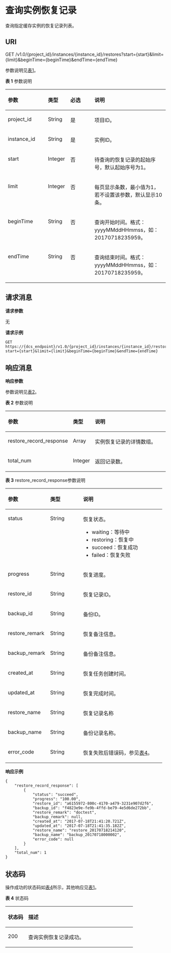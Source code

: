 # 查询实例恢复记录<a name="dcs-zh-api-180423036"></a>

查询指定缓存实例的恢复记录列表。

## **URI**<a name="section10627123311133"></a>

GET /v1.0/\{project\_id\}/instances/\{instance\_id\}/restores?start=\{start\}&limit=\{limit\}&beginTime=\{beginTime\}&endTime=\{endTime\}

参数说明见[表1](#table1899262913382)。 

**表 1**  参数说明

<a name="table1899262913382"></a>
<table><thead align="left"><tr id="row1599115293389"><th class="cellrowborder" valign="top" width="25%" id="mcps1.2.5.1.1"><p id="p15991152913819"><a name="p15991152913819"></a><a name="p15991152913819"></a>参数</p>
</th>
<th class="cellrowborder" valign="top" width="14.000000000000002%" id="mcps1.2.5.1.2"><p id="p129916298387"><a name="p129916298387"></a><a name="p129916298387"></a>类型</p>
</th>
<th class="cellrowborder" valign="top" width="15%" id="mcps1.2.5.1.3"><p id="p13991142913384"><a name="p13991142913384"></a><a name="p13991142913384"></a>必选</p>
</th>
<th class="cellrowborder" valign="top" width="46%" id="mcps1.2.5.1.4"><p id="p1991329193814"><a name="p1991329193814"></a><a name="p1991329193814"></a>说明</p>
</th>
</tr>
</thead>
<tbody><tr id="row11992929163813"><td class="cellrowborder" valign="top" width="25%" headers="mcps1.2.5.1.1 "><p id="p1256118557236"><a name="p1256118557236"></a><a name="p1256118557236"></a>project_id</p>
</td>
<td class="cellrowborder" valign="top" width="14.000000000000002%" headers="mcps1.2.5.1.2 "><p id="p1756110555237"><a name="p1756110555237"></a><a name="p1756110555237"></a>String</p>
</td>
<td class="cellrowborder" valign="top" width="15%" headers="mcps1.2.5.1.3 "><p id="p195611055112314"><a name="p195611055112314"></a><a name="p195611055112314"></a>是</p>
</td>
<td class="cellrowborder" valign="top" width="46%" headers="mcps1.2.5.1.4 "><p id="p19561175562312"><a name="p19561175562312"></a><a name="p19561175562312"></a>项目ID。</p>
</td>
</tr>
<tr id="row1802105014239"><td class="cellrowborder" valign="top" width="25%" headers="mcps1.2.5.1.1 "><p id="p7562555122310"><a name="p7562555122310"></a><a name="p7562555122310"></a>instance_id</p>
</td>
<td class="cellrowborder" valign="top" width="14.000000000000002%" headers="mcps1.2.5.1.2 "><p id="p25629552238"><a name="p25629552238"></a><a name="p25629552238"></a>String</p>
</td>
<td class="cellrowborder" valign="top" width="15%" headers="mcps1.2.5.1.3 "><p id="p4562135513237"><a name="p4562135513237"></a><a name="p4562135513237"></a>是</p>
</td>
<td class="cellrowborder" valign="top" width="46%" headers="mcps1.2.5.1.4 "><p id="p45621055152310"><a name="p45621055152310"></a><a name="p45621055152310"></a>实例ID。</p>
</td>
</tr>
<tr id="row319585116234"><td class="cellrowborder" valign="top" width="25%" headers="mcps1.2.5.1.1 "><p id="p1562155502313"><a name="p1562155502313"></a><a name="p1562155502313"></a>start</p>
</td>
<td class="cellrowborder" valign="top" width="14.000000000000002%" headers="mcps1.2.5.1.2 "><p id="p5562135519239"><a name="p5562135519239"></a><a name="p5562135519239"></a>Integer</p>
</td>
<td class="cellrowborder" valign="top" width="15%" headers="mcps1.2.5.1.3 "><p id="p356265542319"><a name="p356265542319"></a><a name="p356265542319"></a>否</p>
</td>
<td class="cellrowborder" valign="top" width="46%" headers="mcps1.2.5.1.4 "><p id="p12562455202313"><a name="p12562455202313"></a><a name="p12562455202313"></a>待查询的恢复记录的起始序号，默认起始序号为1。</p>
</td>
</tr>
<tr id="row5563551152313"><td class="cellrowborder" valign="top" width="25%" headers="mcps1.2.5.1.1 "><p id="p75621955142315"><a name="p75621955142315"></a><a name="p75621955142315"></a>limit</p>
</td>
<td class="cellrowborder" valign="top" width="14.000000000000002%" headers="mcps1.2.5.1.2 "><p id="p14562115582312"><a name="p14562115582312"></a><a name="p14562115582312"></a>Integer</p>
</td>
<td class="cellrowborder" valign="top" width="15%" headers="mcps1.2.5.1.3 "><p id="p12562115515234"><a name="p12562115515234"></a><a name="p12562115515234"></a>否</p>
</td>
<td class="cellrowborder" valign="top" width="46%" headers="mcps1.2.5.1.4 "><p id="p11562145515237"><a name="p11562145515237"></a><a name="p11562145515237"></a>每页显示条数，最小值为1，若不设置该参数，默认显示10条。</p>
</td>
</tr>
<tr id="row1473645152319"><td class="cellrowborder" valign="top" width="25%" headers="mcps1.2.5.1.1 "><p id="p15631055162314"><a name="p15631055162314"></a><a name="p15631055162314"></a><span>beginTime</span></p>
</td>
<td class="cellrowborder" valign="top" width="14.000000000000002%" headers="mcps1.2.5.1.2 "><p id="p1956395502312"><a name="p1956395502312"></a><a name="p1956395502312"></a>String</p>
</td>
<td class="cellrowborder" valign="top" width="15%" headers="mcps1.2.5.1.3 "><p id="p14563115522319"><a name="p14563115522319"></a><a name="p14563115522319"></a>否</p>
</td>
<td class="cellrowborder" valign="top" width="46%" headers="mcps1.2.5.1.4 "><p id="p16563175562318"><a name="p16563175562318"></a><a name="p16563175562318"></a>查询开始时间。格式：yyyyMMddHHmmss，如：20170718235959。</p>
</td>
</tr>
<tr id="row1690510515236"><td class="cellrowborder" valign="top" width="25%" headers="mcps1.2.5.1.1 "><p id="p6563755122319"><a name="p6563755122319"></a><a name="p6563755122319"></a><span>endTime</span></p>
</td>
<td class="cellrowborder" valign="top" width="14.000000000000002%" headers="mcps1.2.5.1.2 "><p id="p7563175512318"><a name="p7563175512318"></a><a name="p7563175512318"></a>String</p>
</td>
<td class="cellrowborder" valign="top" width="15%" headers="mcps1.2.5.1.3 "><p id="p8563145519235"><a name="p8563145519235"></a><a name="p8563145519235"></a>否</p>
</td>
<td class="cellrowborder" valign="top" width="46%" headers="mcps1.2.5.1.4 "><p id="p1564355172311"><a name="p1564355172311"></a><a name="p1564355172311"></a>查询结束时间。格式：yyyyMMddHHmmss，如：20170718235959。</p>
</td>
</tr>
</tbody>
</table>

## **请求消息**<a name="section17412144620133"></a>

**请求参数**

无

**请求示例**

```
GET https://{dcs_endpoint}/v1.0/{project_id}/instances/{instance_id}/restores?start={start}&limit={limit}&beginTime={beginTime}&endTime={endTime}
```

## **响应消息**<a name="section1417213312142"></a>

**响应参数**

参数说明见[表2](#table1861319576383)。 

**表 2**  参数说明

<a name="table1861319576383"></a>
<table><thead align="left"><tr id="row1961225712388"><th class="cellrowborder" valign="top" width="25%" id="mcps1.2.4.1.1"><p id="p136126577389"><a name="p136126577389"></a><a name="p136126577389"></a>参数</p>
</th>
<th class="cellrowborder" valign="top" width="12%" id="mcps1.2.4.1.2"><p id="p76121757113816"><a name="p76121757113816"></a><a name="p76121757113816"></a>类型</p>
</th>
<th class="cellrowborder" valign="top" width="63%" id="mcps1.2.4.1.3"><p id="p26121157123820"><a name="p26121157123820"></a><a name="p26121157123820"></a>说明</p>
</th>
</tr>
</thead>
<tbody><tr id="row166121557203812"><td class="cellrowborder" valign="top" width="25%" headers="mcps1.2.4.1.1 "><p id="p4952127112514"><a name="p4952127112514"></a><a name="p4952127112514"></a>restore_record_response</p>
</td>
<td class="cellrowborder" valign="top" width="12%" headers="mcps1.2.4.1.2 "><p id="p12952175251"><a name="p12952175251"></a><a name="p12952175251"></a>Array</p>
</td>
<td class="cellrowborder" valign="top" width="63%" headers="mcps1.2.4.1.3 "><p id="p16952576257"><a name="p16952576257"></a><a name="p16952576257"></a>实例恢复记录的详情数组。</p>
</td>
</tr>
<tr id="row378033719215"><td class="cellrowborder" valign="top" width="25%" headers="mcps1.2.4.1.1 "><p id="p1490220481211"><a name="p1490220481211"></a><a name="p1490220481211"></a>total_num</p>
</td>
<td class="cellrowborder" valign="top" width="12%" headers="mcps1.2.4.1.2 "><p id="p390214481123"><a name="p390214481123"></a><a name="p390214481123"></a>Integer</p>
</td>
<td class="cellrowborder" valign="top" width="63%" headers="mcps1.2.4.1.3 "><p id="p3902248726"><a name="p3902248726"></a><a name="p3902248726"></a>返回记录数。</p>
</td>
</tr>
</tbody>
</table>

**表 3**  restore\_record\_response参数说明

<a name="table8487183718255"></a>
<table><thead align="left"><tr id="row14488193732512"><th class="cellrowborder" valign="top" width="27%" id="mcps1.2.4.1.1"><p id="p1348853762517"><a name="p1348853762517"></a><a name="p1348853762517"></a>参数</p>
</th>
<th class="cellrowborder" valign="top" width="21%" id="mcps1.2.4.1.2"><p id="p4488123742513"><a name="p4488123742513"></a><a name="p4488123742513"></a>类型</p>
</th>
<th class="cellrowborder" valign="top" width="52%" id="mcps1.2.4.1.3"><p id="p348853716256"><a name="p348853716256"></a><a name="p348853716256"></a>说明</p>
</th>
</tr>
</thead>
<tbody><tr id="row1048833719252"><td class="cellrowborder" valign="top" width="27%" headers="mcps1.2.4.1.1 "><p id="p114001551142519"><a name="p114001551142519"></a><a name="p114001551142519"></a>status</p>
</td>
<td class="cellrowborder" valign="top" width="21%" headers="mcps1.2.4.1.2 "><p id="p10400185162514"><a name="p10400185162514"></a><a name="p10400185162514"></a>String</p>
</td>
<td class="cellrowborder" valign="top" width="52%" headers="mcps1.2.4.1.3 "><p id="p04001251102510"><a name="p04001251102510"></a><a name="p04001251102510"></a>恢复状态。</p>
<a name="ul19239161818492"></a><a name="ul19239161818492"></a><ul id="ul19239161818492"><li>waiting：等待中</li><li>restoring：恢复中</li><li>succeed：恢复成功</li><li>failed：恢复失败</li></ul>
</td>
</tr>
<tr id="row010184317256"><td class="cellrowborder" valign="top" width="27%" headers="mcps1.2.4.1.1 "><p id="p240075117259"><a name="p240075117259"></a><a name="p240075117259"></a>progress</p>
</td>
<td class="cellrowborder" valign="top" width="21%" headers="mcps1.2.4.1.2 "><p id="p240011517257"><a name="p240011517257"></a><a name="p240011517257"></a>String</p>
</td>
<td class="cellrowborder" valign="top" width="52%" headers="mcps1.2.4.1.3 "><p id="p8400135112252"><a name="p8400135112252"></a><a name="p8400135112252"></a>恢复进度。</p>
</td>
</tr>
<tr id="row1519594318252"><td class="cellrowborder" valign="top" width="27%" headers="mcps1.2.4.1.1 "><p id="p0400195102512"><a name="p0400195102512"></a><a name="p0400195102512"></a>restore_id</p>
</td>
<td class="cellrowborder" valign="top" width="21%" headers="mcps1.2.4.1.2 "><p id="p174001751132512"><a name="p174001751132512"></a><a name="p174001751132512"></a>String</p>
</td>
<td class="cellrowborder" valign="top" width="52%" headers="mcps1.2.4.1.3 "><p id="p740075111253"><a name="p740075111253"></a><a name="p740075111253"></a>恢复记录ID。</p>
</td>
</tr>
<tr id="row16385543152519"><td class="cellrowborder" valign="top" width="27%" headers="mcps1.2.4.1.1 "><p id="p1840055192511"><a name="p1840055192511"></a><a name="p1840055192511"></a>backup_id</p>
</td>
<td class="cellrowborder" valign="top" width="21%" headers="mcps1.2.4.1.2 "><p id="p13400105118252"><a name="p13400105118252"></a><a name="p13400105118252"></a>String</p>
</td>
<td class="cellrowborder" valign="top" width="52%" headers="mcps1.2.4.1.3 "><p id="p74001851152520"><a name="p74001851152520"></a><a name="p74001851152520"></a>备份ID。</p>
</td>
</tr>
<tr id="row856044319253"><td class="cellrowborder" valign="top" width="27%" headers="mcps1.2.4.1.1 "><p id="p1140010519258"><a name="p1140010519258"></a><a name="p1140010519258"></a>restore_remark</p>
</td>
<td class="cellrowborder" valign="top" width="21%" headers="mcps1.2.4.1.2 "><p id="p640018510255"><a name="p640018510255"></a><a name="p640018510255"></a>String</p>
</td>
<td class="cellrowborder" valign="top" width="52%" headers="mcps1.2.4.1.3 "><p id="p64001151182518"><a name="p64001151182518"></a><a name="p64001151182518"></a>恢复备注信息。</p>
</td>
</tr>
<tr id="row1272674352515"><td class="cellrowborder" valign="top" width="27%" headers="mcps1.2.4.1.1 "><p id="p13400195111259"><a name="p13400195111259"></a><a name="p13400195111259"></a>backup_remark</p>
</td>
<td class="cellrowborder" valign="top" width="21%" headers="mcps1.2.4.1.2 "><p id="p144001851182519"><a name="p144001851182519"></a><a name="p144001851182519"></a>String</p>
</td>
<td class="cellrowborder" valign="top" width="52%" headers="mcps1.2.4.1.3 "><p id="p5400195113258"><a name="p5400195113258"></a><a name="p5400195113258"></a>备份备注信息。</p>
</td>
</tr>
<tr id="row284015436258"><td class="cellrowborder" valign="top" width="27%" headers="mcps1.2.4.1.1 "><p id="p740005102516"><a name="p740005102516"></a><a name="p740005102516"></a>created_at</p>
</td>
<td class="cellrowborder" valign="top" width="21%" headers="mcps1.2.4.1.2 "><p id="p1400351112519"><a name="p1400351112519"></a><a name="p1400351112519"></a>String</p>
</td>
<td class="cellrowborder" valign="top" width="52%" headers="mcps1.2.4.1.3 "><p id="p0400751152514"><a name="p0400751152514"></a><a name="p0400751152514"></a>恢复任务创建时间。</p>
</td>
</tr>
<tr id="row5985114332513"><td class="cellrowborder" valign="top" width="27%" headers="mcps1.2.4.1.1 "><p id="p040105102512"><a name="p040105102512"></a><a name="p040105102512"></a>updated_at</p>
</td>
<td class="cellrowborder" valign="top" width="21%" headers="mcps1.2.4.1.2 "><p id="p040195119251"><a name="p040195119251"></a><a name="p040195119251"></a>String</p>
</td>
<td class="cellrowborder" valign="top" width="52%" headers="mcps1.2.4.1.3 "><p id="p8401185112516"><a name="p8401185112516"></a><a name="p8401185112516"></a>恢复完成时间。</p>
</td>
</tr>
<tr id="row2015594462514"><td class="cellrowborder" valign="top" width="27%" headers="mcps1.2.4.1.1 "><p id="p1240115114252"><a name="p1240115114252"></a><a name="p1240115114252"></a>restore_name</p>
</td>
<td class="cellrowborder" valign="top" width="21%" headers="mcps1.2.4.1.2 "><p id="p74015519256"><a name="p74015519256"></a><a name="p74015519256"></a>String</p>
</td>
<td class="cellrowborder" valign="top" width="52%" headers="mcps1.2.4.1.3 "><p id="p19401851162515"><a name="p19401851162515"></a><a name="p19401851162515"></a>恢复记录名称</p>
</td>
</tr>
<tr id="row139417445256"><td class="cellrowborder" valign="top" width="27%" headers="mcps1.2.4.1.1 "><p id="p8401165142516"><a name="p8401165142516"></a><a name="p8401165142516"></a>backup_name</p>
</td>
<td class="cellrowborder" valign="top" width="21%" headers="mcps1.2.4.1.2 "><p id="p440116515254"><a name="p440116515254"></a><a name="p440116515254"></a>String</p>
</td>
<td class="cellrowborder" valign="top" width="52%" headers="mcps1.2.4.1.3 "><p id="p6401351102519"><a name="p6401351102519"></a><a name="p6401351102519"></a>备份记录名称。</p>
</td>
</tr>
<tr id="row1455424418252"><td class="cellrowborder" valign="top" width="27%" headers="mcps1.2.4.1.1 "><p id="p94011151172510"><a name="p94011151172510"></a><a name="p94011151172510"></a>error_code</p>
</td>
<td class="cellrowborder" valign="top" width="21%" headers="mcps1.2.4.1.2 "><p id="p13401351162517"><a name="p13401351162517"></a><a name="p13401351162517"></a>String</p>
</td>
<td class="cellrowborder" valign="top" width="52%" headers="mcps1.2.4.1.3 "><p id="p940115517252"><a name="p940115517252"></a><a name="p940115517252"></a>恢复失败后错误码，参见<a href="查询实例备份信息.md#table1255361919491">表4</a>。</p>
</td>
</tr>
</tbody>
</table>

**响应示例**

```
{
    "restore_record_response": [
        {
            "status": "succeed",
            "progress": "100.00",
            "restore_id": "a6155972-800c-4170-a479-3231e907d2f6",
            "backup_id": "f4823e9e-fe9b-4ffd-be79-4e5d6de272bb",
            "restore_remark": "doctest",
            "backup_remark": null,
            "created_at": "2017-07-18T21:41:20.721Z",
            "updated_at": "2017-07-18T21:41:35.182Z",
            "restore_name": "restore_20170718214120",
            "backup_name": "backup_20170718000002",
            "error_code": null
        }
    ],
    "total_num": 1
}
```

## **状态码**<a name="section4860101417132"></a>

操作成功的状态码如[表4](#table486141410130)所示，其他响应见[表1](状态码.md#table5210141351517)。

**表 4**  状态码

<a name="table486141410130"></a>
<table><thead align="left"><tr id="row18616141139"><th class="cellrowborder" valign="top" width="15.98%" id="mcps1.2.3.1.1"><p id="p1986191418133"><a name="p1986191418133"></a><a name="p1986191418133"></a>状态码</p>
</th>
<th class="cellrowborder" valign="top" width="84.02%" id="mcps1.2.3.1.2"><p id="p18861111415138"><a name="p18861111415138"></a><a name="p18861111415138"></a>描述</p>
</th>
</tr>
</thead>
<tbody><tr id="row786131451312"><td class="cellrowborder" valign="top" width="15.98%" headers="mcps1.2.3.1.1 "><p id="p6861114181311"><a name="p6861114181311"></a><a name="p6861114181311"></a>200</p>
</td>
<td class="cellrowborder" valign="top" width="84.02%" headers="mcps1.2.3.1.2 "><p id="p6330445162818"><a name="p6330445162818"></a><a name="p6330445162818"></a>查询实例恢复记录成功。</p>
</td>
</tr>
</tbody>
</table>

